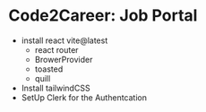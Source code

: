 # Code2Career: Job Portal
- install react vite@latest
    - react router
    - BrowerProvider
    - toasted
    - quill
- Install tailwindCSS
- SetUp Clerk for the Authentcation